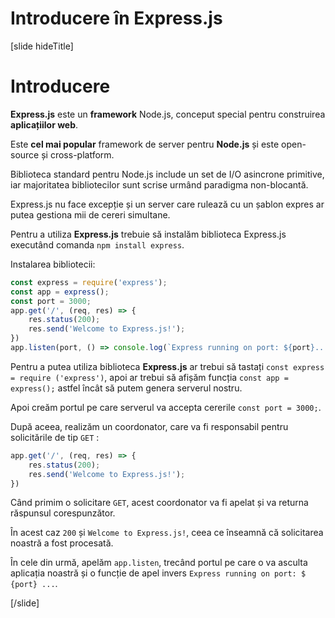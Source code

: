 # Introducere în Express.js

[slide hideTitle]

# Introducere

**Express.js** este un **framework** Node.js, conceput special pentru construirea **aplicațiilor web**. 

Este **cel mai popular** framework de server pentru **Node.js** și este open-source și cross-platform.

Biblioteca standard pentru Node.js include un set de I/O asincrone primitive, iar majoritatea bibliotecilor sunt scrise urmând paradigma non-blocantă.

Express.js nu face excepție și un server care rulează cu un șablon expres ar putea gestiona mii de cereri simultane.

Pentru a utiliza **Express.js** trebuie să instalăm biblioteca Express.js executând comanda `npm install express`.

Instalarea bibliotecii:

```js
const express = require('express');
const app = express();
const port = 3000;
app.get('/', (req, res) => {
    res.status(200);
    res.send('Welcome to Express.js!');
})
app.listen(port, () => console.log(`Express running on port: ${port}...`));
```

Pentru a putea utiliza biblioteca **Express.js** ar trebui să tastați `const express = require ('express')`, apoi ar trebui să afișăm funcția `const app = express();` astfel încât să putem genera serverul nostru.

Apoi creăm portul pe care serverul va accepta cererile `const port = 3000;`.

După aceea, realizăm un coordonator, care va fi responsabil pentru solicitările de tip `GET` :

```js
app.get('/', (req, res) => {
    res.status(200);
    res.send('Welcome to Express.js!');
})
```

Când primim o solicitare `GET`, acest coordonator va fi apelat și va returna răspunsul corespunzător.

În acest caz `200` și  `Welcome to Express.js!`, ceea ce înseamnă că solicitarea noastră a fost procesată.

În cele din urmă, apelăm `app.listen`, trecând portul pe care o va asculta aplicația noastră și o funcție de apel invers `Express running on port: $ {port} ...`.

[/slide]